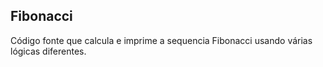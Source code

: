 ## Fibonacci

Código fonte que calcula e imprime a sequencia Fibonacci usando várias lógicas diferentes. 
